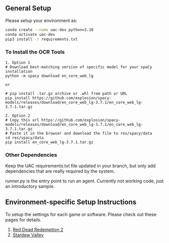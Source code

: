## General Setup

Please setup your environment as:

```bash
conda create --name uac-dev python=3.10
conda activate uac-dev
pip3 install -r requirements.txt
```

### To Install the OCR Tools
```
1. Option 1
# Download best-matching version of specific model for your spaCy installation
python -m spacy download en_core_web_lg

or

# pip install .tar.gz archive or .whl from path or URL
pip install https://github.com/explosion/spacy-models/releases/download/en_core_web_lg-3.7.1/en_core_web_lg-3.7.1.tar.gz

2. Option 2
# Copy this url https://github.com/explosion/spacy-models/releases/download/en_core_web_lg-3.7.1/en_core_web_lg-3.7.1.tar.gz
# Paste it in the browser and download the file to res/spacy/data
cd res/spacy/data
pip install en_core_web_lg-3.7.1.tar.gz
```

### Other Dependencies

Keep the UAC requirements.txt file updated in your branch, but only add dependencies that are really required by the system.

runner.py is the entry point to run an agent. Currently not working code, just an introductory sample.

## Environment-specific Setup Instructions

To setup the settings for each game or software. Please check out these pages for details.

1. [Red Dead Redemption 2](docs/env/rdr2.md)
2. [Stardew Valley](docs/env/stardew.md)